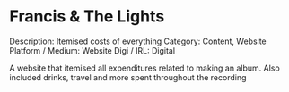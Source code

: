# Francis & The Lights

Description: Itemised costs of everything
Category: Content, Website
Platform / Medium: Website
Digi / IRL: Digital

A website that itemised all expenditures related to making an album. Also included drinks, travel and more spent throughout the recording